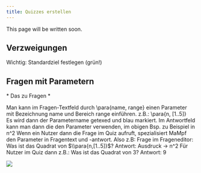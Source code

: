 ```yaml
---
title: Quizzes erstellen
---
```

This page will be written soon.

## Verzweigungen
Wichtig: Standardziel festlegen (grün!)

## Fragen mit Parametern
\* Das zu Fragen \*

Man kann im Fragen-Textfeld durch \\para{name, range} einen Parameter mit Bezeichnung name und Bereich range einführen.
z.B.: \\para{n, [1..5]}  
Es wird dann der Parametername getexed und blau markiert. Im Antwortfeld kann man dann die den Parameter verwenden, im obigen Bsp. zu Beispiel
in n^2
Wenn ein Nutzer dann die Frage im Quiz aufruft, spezialisiert MaMpf den Parameter in Fragentext und -antwort.
Also z.B:
Frage im Frageneditor:
Was ist das Quadrat von $\\para{n,[1..5]}$?
Antwort: Ausdruck -> n^2
Für Nutzer im Quiz dann z.B.: Was ist das Quadrat von 3?
Antwort: 9

![](/img/quiz_parameter.png)
